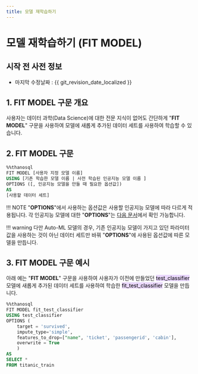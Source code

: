 ```yaml
---
title: 모델 재학습하기
---
```


# __모델 재학습하기 (FIT MODEL)__

## 시작 전 사전 정보

- 마지막 수정날짜 : {{ git_revision_date_localized }}

## __1. FIT MODEL 구문 개요__ 

사용자는 데이터 과학(Data Science)에 대한 전문 지식이 없어도 간단하게 "__FIT MODEL__" 구문을 사용하여 모델에 새롭게 추가된 데이터 세트를 사용하여 학습할 수 있습니다.

## __2. FIT MODEL 구문__
```sql
%%thanosql
FIT MODEL [사용자 지정 모델 이름]
USING [기존 학습한 모델 이름 | 사전 학습된 인공지능 모델 이름 ]
OPTIONS ([, 인공지능 모델을 만들 때 필요한 옵션값])
AS
[사용할 데이터 세트]
``` 
!!! NOTE
    "__OPTIONS__"에서 사용하는 옵션값은 사용할 인공지능 모델에 따라 다르게 적용됩니다. 각 인공지능 모델에 대한 "__OPTIONS__"는 [다음 문서](/how-to_guides/modelling/OPTIONS/)에서 확인 가능합니다.

!!! warning
    다만 Auto-ML 모델의 경우, 기존 인공지능 모델이 가지고 있던 파라미터 값을 사용하는 것이 아닌 데이터 세트만 바꿔 "__OPTIONS__"에 사용된 옵션값에 따른 모델을 만듭니다.

## __3. FIT MODEL 구문 예시__
아래 예는 "__FIT MODEL__" 구문을 사용하여 사용자가 이전에 만들었던 <mark style="background-color:#E9D7FD ">test_classifier</mark> 모델에 새롭게 추가된 데이터 세트를 사용하여 학습한  <mark style="background-color:#E9D7FD ">fit_test_classifier</mark> 모델을 만듭니다.

```sql
%%thanosql
FIT MODEL fit_test_classifier
USING test_classifier
OPTIONS (
    target = 'survived',
    impute_type='simple',
    features_to_drop=["name", 'ticket', 'passengerid', 'cabin'],
    overwrite = True
    )
AS
SELECT *
FROM titanic_train
```